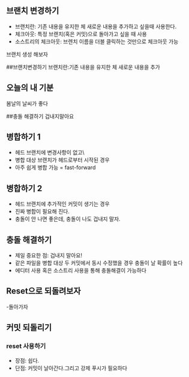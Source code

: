 ## 브랜치 변경하기

- 브랜치란: 기존 내용을 유지한 체 새로운 내용을 추가하고 싶을때 사용한다.
- 체크아웃: 특정 브랜치(혹은 커밋)으로 돌아가고 싶을 때 사용
- 소스트리의 체크아웃: 브렌치 이름을 더블 클릭하는 것만으로 체크아웃 가능

브랜치 생성 해보자

##브랜치변경하기
 브랜치란:기존 내용을 유지한 체 새로운 내용을 추가

## 오늘의 내 기분
봄날의 날씨가 좋다

##충돌 해결하기
겁내지말아요 

## 병합하기 1

- 헤드 브랜치에 변경사항이 없고\
- 병합 대상 브랜치가 헤드로부터 시작된 경우
- 아주 쉽게 병합 가능 = fast-forward


## 병합하기 2

- 헤드 브랜치에 추가적인 커밋이 생기는 경우
- 진짜 병합이 필요해 진다.
- 충돌이 안 나면 좋은데, 충돌이 나도 겁내지 말자.

## 충돌 해결하기

- 제일 중요한 점: 겁내지 말아요!
- 같은 파일을 병합 대상 두 커밋에서 동시 수정했을 경우 충돌이 날 확률이 높다
- 에디터 사용 혹은 소스트리 사용을 통해 충돌해결이 가능하다


## Reset으로 되돌려보자

-돌아가자 

## 커밋 되돌리기

### reset 사용하기

- 장점: 쉽다.
- 단점: 커밋이 날아간다.그리고 강제 푸시가 필요하다